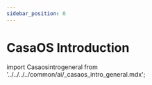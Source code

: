 ```yaml
---
sidebar_position: 0
---
```


# CasaOS Introduction

import Casaosintrogeneral from '../../../../common/ai/\_casaos_intro_general.mdx';

<Casaosintrogeneral />

